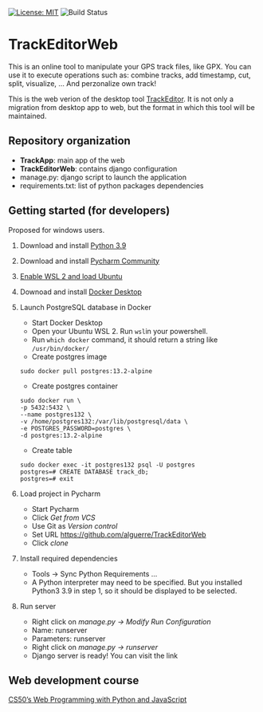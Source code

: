 [![License: MIT](https://img.shields.io/badge/License-MIT-yellow.svg)](https://opensource.org/licenses/MIT)
![Build Status](https://github.com/alguerre/TrackEditorWeb/actions/workflows/python-app.yml/badge.svg)

# TrackEditorWeb
This is an online tool to manipulate your GPS track files, like GPX. 
You can use it to execute operations such as: combine tracks, add timestamp, cut, split, visualize, ... 
And perzonalize own track!

This is the web verion of the desktop tool [TrackEditor](https://github.com/alguerre/TrackEditor/actions). 
It is not only a migration from desktop app to web, but the format in which this tool will be maintained. 


## Repository organization
- **TrackApp**: main app of the web
- **TrackEditorWeb**: contains django configuration
- manage.py: django script to launch the application
- requirements.txt: list of python packages dependencies 

## Getting started (for developers)
Proposed for windows users.

1. Download and install [Python 3.9](https://www.python.org/downloads/release/python-396/)
2. Download and install [Pycharm Community](https://www.jetbrains.com/es-es/pycharm/download/#section=windows)
3. [Enable WSL 2 and load Ubuntu](https://docs.microsoft.com/es-es/windows/wsl/install-win10)
4. Downoad and install [Docker Desktop](https://www.docker.com/products/docker-desktop)
5. Launch PostgreSQL database in Docker
   - Start Docker Desktop
   - Open your Ubuntu WSL 2. Run ```wsl```in your powershell.
   - Run ```which docker``` command, it should return a string like ```/usr/bin/docker/```
   - Create postgres image
   ```
   sudo docker pull postgres:13.2-alpine
   ```
   - Create postgres container
   ```
   sudo docker run \
   -p 5432:5432 \
   --name postgres132 \
   -v /home/postgres132:/var/lib/postgresql/data \
   -e POSTGRES_PASSWORD=postgres \
   -d postgres:13.2-alpine
   ```
   - Create table
   ```
   sudo docker exec -it postgres132 psql -U postgres
   postgres=# CREATE DATABASE track_db;
   postgres=# exit
   ```
   
6. Load project in Pycharm
    - Start Pycharm
    - Click _Get from VCS_
    - Use Git as _Version control_
    - Set URL https://github.com/alguerre/TrackEditorWeb
    - Click _clone_

7. Install required dependencies
    - Tools -> Sync Python Requirements ...
    - A Python interpreter may need to be specified. But you installed Python3 3.9 in step 1, so it should be displayed to be selected.

8. Run server
    - Right click on _manage.py -> Modify Run Configuration_
    - Name: runserver
    - Parameters: runserver
    - Right click on _manage.py -> runserver_
    - Django server is ready! You can visit the link 
    
## Web development course
[CS50’s Web Programming with Python and JavaScript](https://cs50.harvard.edu/web/2020/)
    
